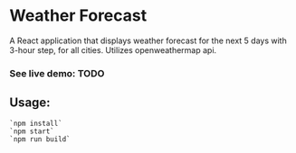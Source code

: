 # Weather Forecast
A React application that displays weather forecast for the next 5 days with 3-hour step, for all cities.
Utilizes openweathermap api.

### See live demo: TODO



## Usage:

    `npm install`
    `npm start`
    `npm run build`